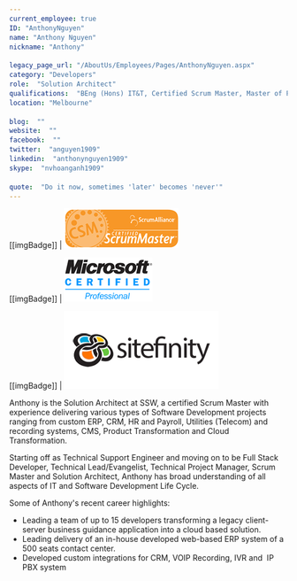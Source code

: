 ```yaml
---
current_employee: true
ID: "AnthonyNguyen"
name: "Anthony Nguyen"
nickname: "Anthony"

legacy_page_url: "/AboutUs/Employees/Pages/AnthonyNguyen.aspx"
category: "Developers"
role:  "Solution Architect"
qualifications:  "BEng (Hons) IT&T, Certified Scrum Master, Master of Project Mgnt"
location: "Melbourne"

blog:  ""
website:  ""
facebook:  ""
twitter:  "anguyen1909"
linkedin:  "anthonynguyen1909"
skype:  "nvhoanganh1909"

quote:  "Do it now, sometimes 'later' becomes 'never'"
---
```

[[imgBadge]]
| ![Certified Scrum Master](./Images/Bio/csm.png) 

[[imgBadge]]
| ![Microsoft Certified Professional](./Images/Bio/MCP.png) 

[[imgBadge]]
| ![Sitefinity](./Images/Bio/logo_sitefinity.png) 
  

Anthony is the Solution Architect at SSW, a certified Scrum Master with experience delivering various types of Software Development projects ranging from custom ERP, CRM, HR and Payroll, Utilities (Telecom) and recording systems, CMS, Product Transformation and Cloud Transformation.

Starting off as Technical Support Engineer and moving on to be Full Stack Developer, Technical Lead/Evangelist, Technical Project Manager, Scrum Master and Solution Architect, Anthony has broad understanding of all aspects of IT and Software Development Life Cycle. 

Some of Anthony's recent career highlights:

*   Leading a team of up to 15 developers transforming a legacy client-server business guidance application into a cloud based solution. 
*   Leading delivery of an in-house developed web-based ERP system of a 500 seats contact center.
*   Developed custom integrations for CRM, VOIP Recording, IVR and  IP PBX system
